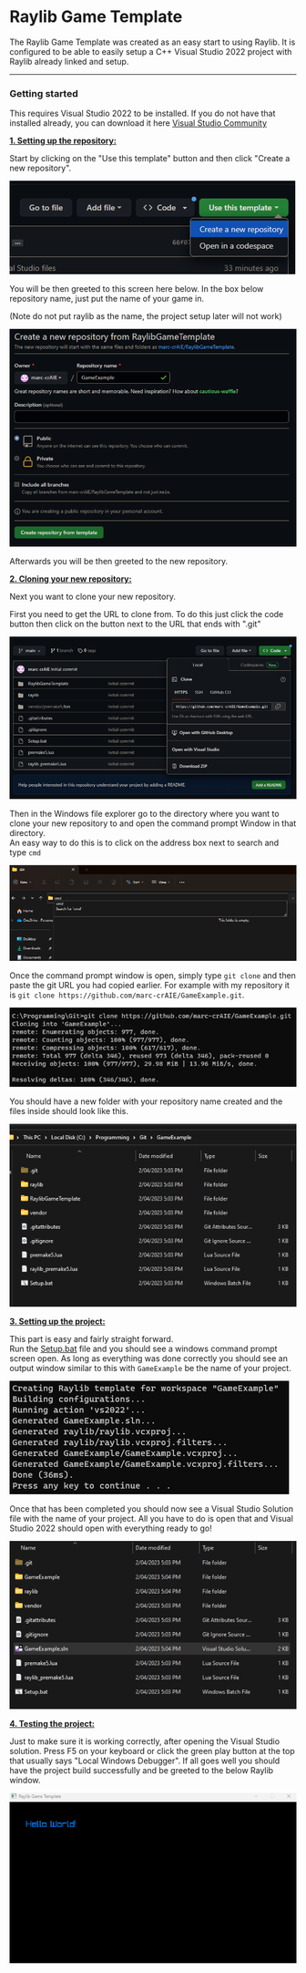 # Raylib Game Template
The Raylib Game Template was created as an easy start to using Raylib. It is configured to be able to easily setup a C++ Visual Studio 2022 project with Raylib already linked and setup.

***

### Getting started
This requires Visual Studio 2022 to be installed. If you do not have that installed already, you can download it here [Visual Studio Community](https://visualstudio.microsoft.com/vs/community/)

<ins>**1. Setting up the repository:**</ins>

Start by clicking on the "Use this template" button and then click "Create a new repository".

![GitTemplateUse](/docs/images/git_template_use.png?raw=true)

You will be then greeted to this screen here below. In the box below repository name, just put the name of your game in.
<p>(Note do not put raylib as the name, the project setup later will not work)</p>

![GitCreateNewRepository](/docs/images/git_create_new_repository.png?raw=true)

Afterwards you will be then greeted to the new repository.


<ins>**2. Cloning your new repository:**</ins>

Next you want to clone your new repository.
<p>First you need to get the URL to clone from. To do this just click the code button then click on the button next to the URL that ends with ".git"</p>

![GitCloneRepository](/docs/images/git_clone_repository.png?raw=true)

Then in the Windows file explorer go to the directory where you want to clone your new repository to and open the command prompt Window in that directory.
<br />
An easy way to do this is to click on the address box next to search and type `cmd`

![FileExplorerCmd](/docs/images/file_explorer_cmd.png?raw=true)

Once the command prompt window is open, simply type `git clone` and then paste the git URL you had copied earlier. For example with my repository it is `git clone https://github.com/marc-crAIE/GameExample.git`.

![GitCloneCommand](/docs/images/git_clone_command.png?raw=true)

You should have a new folder with your repository name created and the files inside should look like this.

![GitInitialFolder](/docs/images/git_initial_folder_setup.png)

<ins>**3. Setting up the project:**</ins>

This part is easy and fairly straight forward.
<br />
Run the [Setup.bat](/Setup.bat) file and you should see a windows command prompt screen open. As long as everything was done correctly you should see an output window similar to this with `GameExample` be the name of your project.

![ProjectSetupPremake5Output](/docs/images/project_setup_premake5_output.png?raw=true)

Once that has been completed you should now see a Visual Studio Solution file with the name of your project. All you have to do is open that and Visual Studio 2022 should open with everything ready to go!

![ProjectPostSetup](/docs/images/project_post_setup.png?raw=true)

<ins>**4. Testing the project:**</ins>

Just to make sure it is working correctly, after opening the Visual Studio solution. Press F5 on your keyboard or click the green play button at the top that usually says "Local Windows Debugger". If all goes well you should have the project build successfully and be greeted to the below Raylib window.

![ExampleWindow](/docs/images/example_window.png?raw=true)
